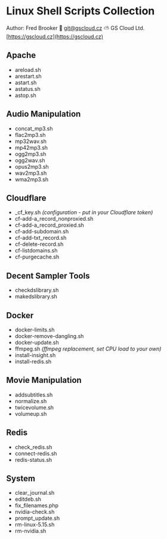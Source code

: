 # Linux Shell Scripts Collection

Author: Fred Brooker 💌 <git@gscloud.cz> ⛅️ GS Cloud Ltd. [https://gscloud.cz](https://gscloud.cz)

## Apache

* areload.sh
* arestart.sh
* astart.sh
* astatus.sh
* astop.sh

## Audio Manipulation

* concat_mp3.sh
* flac2mp3.sh
* mp32wav.sh
* mp42mp3.sh
* ogg2mp3.sh
* ogg2wav.sh
* opus2mp3.sh
* wav2mp3.sh
* wma2mp3.sh

## Cloudflare

* _cf_key.sh *(configuration - put in your Cloudflare token)*
* cf-add-a_record_nonproxied.sh
* cf-add-a_record_proxied.sh
* cf-add-subdomain.sh
* cf-add-txt_record.sh
* cf-delete-record.sh
* cf-listdomains.sh
* cf-purgecache.sh

## Decent Sampler Tools

* checkdslibrary.sh
* makedslibrary.sh

## Docker

* docker-limits.sh
* docker-remove-dangling.sh
* docker-update.sh
* ffmpeg.sh *(ffmpeg replacement, set CPU load to your own)*
* install-insight.sh
* install-redis.sh

## Movie Manipulation

* addsubtitles.sh
* normalize.sh
* twicevolume.sh
* volumeup.sh

## Redis

* check_redis.sh
* connect-redis.sh
* redis-status.sh

## System

* clear_journal.sh
* editdeb.sh
* fix_filenames.php
* nvidia-check.sh
* prompt_update.sh
* rm-linux-5.15.sh
* rm-nvidia.sh
